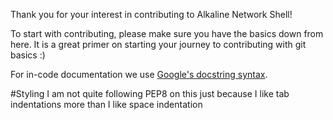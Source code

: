 Thank you for your interest in contributing to Alkaline Network Shell!

To start with contributing, please make sure you have the basics down from here. It is a great primer on starting your journey to contributing with git basics :)

For in-code documentation we use [Google's docstring syntax](https://sphinxcontrib-napoleon.readthedocs.io/en/latest/example_google.html).

#Styling
I am not quite following PEP8 on this just because I like tab indentations more than I like space indentation 